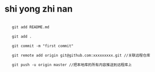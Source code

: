  # shi yong zhi nan
 ```  git init 

　　git add README.md 

　　git add . 

　　git commit -m "first commit" 

　　git remote add origin git@github.com:xxxxxxxxx.git //关联远程仓库

　　git push -u origin master //把本地库的所有内容推送到远程库上
```
